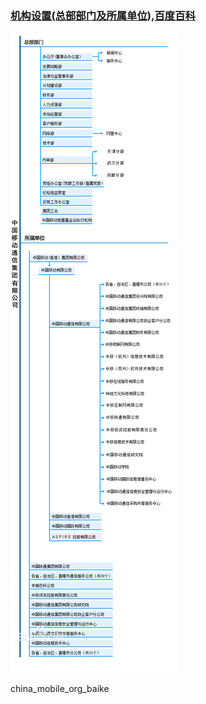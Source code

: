### [机构设置(总部部门及所属单位),百度百科](https://baike.baidu.com/item/%E4%B8%AD%E5%9B%BD%E7%A7%BB%E5%8A%A8%E9%80%9A%E4%BF%A1%E9%9B%86%E5%9B%A2%E6%9C%89%E9%99%90%E5%85%AC%E5%8F%B8/22294049?fromtitle=%E4%B8%AD%E5%9B%BD%E7%A7%BB%E5%8A%A8%E9%80%9A%E4%BF%A1%E9%9B%86%E5%9B%A2%E5%85%AC%E5%8F%B8&fromid=804538)

![china_mobile_org_baike](../../assets/chinamobile_org_baike.png)

china_mobile_org_baike